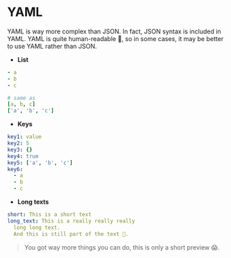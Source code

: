 # YAML

YAML is way more complex than JSON. In fact, JSON syntax is included in YAML. YAML is quite human-readable 🚀, so in some cases, it may be better to use YAML rather than JSON.

* **List**

```yaml
- a
- b
- c

# same as
[a, b, c]
['a', 'b', 'c']
```

* **Keys**

```yaml
key1: value
key2: 5
key3: {}
key4: true
key5: ['a', 'b', 'c']
key6:
  - a
  - b
  - c
```

* **Long texts**

```yaml
short: This is a short text
long_text: This is a really really really
  long long text. 
  And this is still part of the text 🚀.
```

> You got way more things you can do, this is only a short preview 😱.